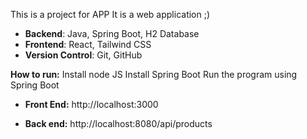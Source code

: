 This is a project for APP
It is a web application ;)

- **Backend**: Java, Spring Boot, H2 Database
- **Frontend**: React, Tailwind CSS
- **Version Control**: Git, GitHub

**How to run:**
Install node JS
Install Spring Boot
Run the program using Spring Boot

- **Front End:**
  http://localhost:3000

- **Back end:**
  http://localhost:8080/api/products
